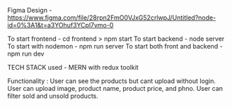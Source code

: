 Figma Design - https://www.figma.com/file/28rpn2FmO0VJxG52crlwpJ/Untitled?node-id=0%3A1&t=a3YOhuf3YCpl7vmo-0

To start frontend - cd frontend > npm start To start backend - node server To start with nodemon - npm run server To start both front and backend - npm run dev

TECH STACK used - MERN with redux toolkit

Functionality : User can see the products but cant upload without login. 
                User can upload image, product name, product price, and phno. 
                User can filter sold and unsold products.